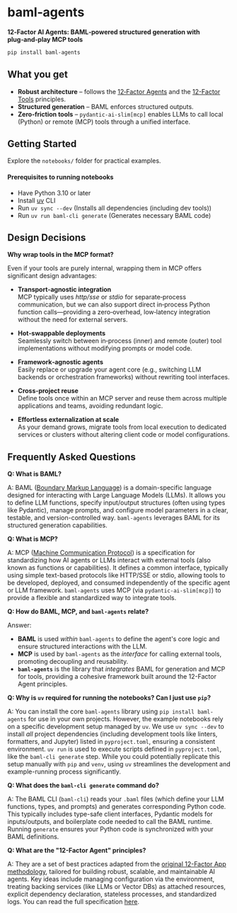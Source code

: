 # baml‑agents

**12‑Factor AI Agents: BAML‑powered structured generation with plug‑and‑play MCP tools**

```bash
pip install baml‑agents
```

## What you get

- **Robust architecture** – follows the [12‑Factor Agents](https://github.com/humanlayer/12-factor-agents) and the [12-Factor Tools](https://github.com/humanlayer/12-factor-agents/issues?q=author%3Aelijas%20%2312factortools%20sort%3Acreated-asc) principles.
- **Structured generation** – BAML enforces structured outputs.
- **Zero‑friction tools** – `pydantic‑ai‑slim[mcp]` enables LLMs to call local (Python) or remote (MCP) tools through a unified interface.



## Getting Started

Explore the `notebooks/` folder for practical examples.

#### Prerequisites to running notebooks

- Have Python 3.10 or later
- Install [uv](https://docs.astral.sh/uv/) CLI
- Run `uv sync --dev` (Installs all dependencies (including dev tools))
- Run `uv run baml-cli generate` (Generates necessary BAML code)

## Design Decisions
**Why wrap tools in the MCP format?**

Even if your tools are purely internal, wrapping them in MCP offers significant design advantages:

- **Transport‑agnostic integration**  
  MCP typically uses _http/sse_ or _stdio_ for separate‑process communication, but we can also support direct in‑process Python function calls—providing a zero‑overhead, low‑latency integration without the need for external servers.

- **Hot‑swappable deployments**  
  Seamlessly switch between in‑process (inner) and remote (outer) tool implementations without modifying prompts or model code.

- **Framework‑agnostic agents**  
  Easily replace or upgrade your agent core (e.g., switching LLM backends or orchestration frameworks) without rewriting tool interfaces.

- **Cross‑project reuse**  
  Define tools once within an MCP server and reuse them across multiple applications and teams, avoiding redundant logic.

- **Effortless externalization at scale**  
  As your demand grows, migrate tools from local execution to dedicated services or clusters without altering client code or model configurations.

## Frequently Asked Questions
**Q: What is BAML?**

A: BAML ([Boundary Markup Language](https://github.com/BoundaryML/baml)) is a domain-specific language designed for interacting with Large Language Models (LLMs). It allows you to define LLM functions, specify input/output structures (often using types like Pydantic), manage prompts, and configure model parameters in a clear, testable, and version-controlled way. `baml-agents` leverages BAML for its structured generation capabilities.

**Q: What is MCP?**

A: MCP ([Machine Communication Protocol](https://github.com/humanlayer/mcp)) is a specification for standardizing how AI agents or LLMs interact with external tools (also known as functions or capabilities). It defines a common interface, typically using simple text-based protocols like HTTP/SSE or stdio, allowing tools to be developed, deployed, and consumed independently of the specific agent or LLM framework. `baml-agents` uses MCP (via `pydantic-ai-slim[mcp]`) to provide a flexible and standardized way to integrate tools.

**Q: How do BAML, MCP, and `baml-agents` relate?**

Answer:
- **BAML** is used *within* `baml-agents` to define the agent's core logic and ensure structured interactions with the LLM.
- **MCP** is used by `baml-agents` as the *interface* for calling external tools, promoting decoupling and reusability.
- **`baml-agents`** is the library that *integrates* BAML for generation and MCP for tools, providing a cohesive framework built around the 12-Factor Agent principles.

**Q: Why is `uv` required for running the notebooks? Can I just use `pip`?**

A: You can install the core `baml-agents` library using `pip install baml-agents` for use in your own projects. However, the example notebooks rely on a specific development setup managed by `uv`. We use `uv sync --dev` to install *all* project dependencies (including development tools like linters, formatters, and Jupyter) listed in `pyproject.toml`, ensuring a consistent environment. `uv run` is used to execute scripts defined in `pyproject.toml`, like the `baml-cli generate` step. While you could potentially replicate this setup manually with `pip` and `venv`, using `uv` streamlines the development and example-running process significantly.

**Q: What does the `baml-cli generate` command do?**

A: The BAML CLI (`baml-cli`) reads your `.baml` files (which define your LLM functions, types, and prompts) and generates corresponding Python code. This typically includes type-safe client interfaces, Pydantic models for inputs/outputs, and boilerplate code needed to call the BAML runtime. Running `generate` ensures your Python code is synchronized with your BAML definitions.

**Q: What are the "12-Factor Agent" principles?**

A: They are a set of best practices adapted from the [original 12-Factor App methodology](https://12factor.net/), tailored for building robust, scalable, and maintainable AI agents. Key ideas include managing configuration via the environment, treating backing services (like LLMs or Vector DBs) as attached resources, explicit dependency declaration, stateless processes, and standardized logs. You can read the full specification [here](https://github.com/humanlayer/12-factor-agents).

